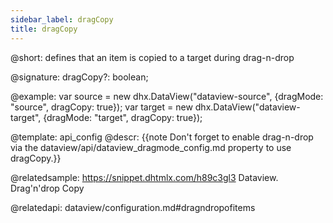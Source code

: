 ```yaml
---
sidebar_label: dragCopy
title: dragCopy
---          
```


@short: defines that an item is copied to a target during drag-n-drop

@signature: dragCopy?: boolean;

@example: 
var source = new dhx.DataView("dataview-source", {dragMode: "source", dragCopy: true});
var target = new dhx.DataView("dataview-target", {dragMode: "target", dragCopy: true});


@template:	api_config
@descr: 
{{note Don't forget to enable drag-n-drop via the dataview/api/dataview_dragmode_config.md property to use dragCopy.}}

@relatedsample:
https://snippet.dhtmlx.com/h89c3gl3	Dataview. Drag'n'drop Сopy

@relatedapi:
dataview/configuration.md#dragndropofitems